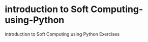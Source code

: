 # introduction to Soft Computing-using-Python
introduction to Soft Computing using Python Exercises
